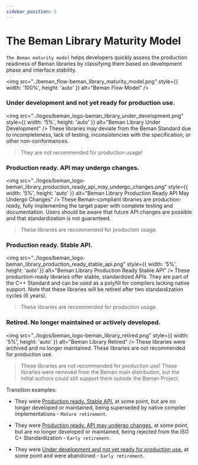 ```yaml
---
sidebar_position: 5
---
```



# The Beman Library Maturity Model

<!--
SPDX-License-Identifier: Apache-2.0 WITH LLVM-exception
-->

`The Beman maturity model` helps developers quickly assess the production readiness of Beman libraries by classifying them based on development phase and interface stability.


<img src="../beman_flow-beman_library_maturity_model.png" style={{ width: '100%', height: 'auto' }} alt="Beman Flow Model" />

### Under development and not yet ready for production use.
<img src="../logos/beman_logo-beman_library_under_development.png" style={{ width: '5%', height: 'auto' }} alt="Beman Library Under Development" /> These libraries may deviate from the Beman Standard due to incompleteness, lack of testing, inconsistencies with the specification, or other non-conformances.

> They are not recommended for production usage!

### Production ready. API may undergo changes.
<img src="../logos/beman_logo-beman_library_production_ready_api_may_undergo_changes.png" style={{ width: '5%', height: 'auto' }} alt="Beman Library Production Ready API May Undergo Changes" /> These Beman-compliant libraries are production-ready, fully implementing the target paper with complete testing and documentation. Users should be aware that future API changes are possible and that standardization is not guaranteed.

> These libraries are recommended for production usage.

### Production ready. Stable API.
<img src="../logos/beman_logo-beman_library_production_ready_stable_api.png" style={{ width: '5%', height: 'auto' }} alt="Beman Library Production Ready Stable API" /> These production-ready libraries offer stable, standardized APIs. They are part of the C++ Standard and can be used as a polyfill for compilers lacking native support. Note that these libraries will be retired after two standardization cycles (6 years).

> These libraries are recommended for production usage.

### Retired. No longer maintained or actively developed.
<img src="../logos/beman_logo-beman_library_retired.png" style={{ width: '5%', height: 'auto' }} alt="Beman Library Retired" /> These libraries were archived and no longer maintained. These libraries are not recommended for production use.

> These libraries are not recommended for production use!
> These libraries were removed from the Beman main distribution, but the initial authors could still support them outside the Beman Project.

Transition examples:

* They were [Production ready. Stable API.](./BEMAN_LIBRARY_MATURITY_MODEL.md#production-ready-stable-api) at some point, but are no longer developed or maintained, being superseded by native compiler implementations - `Mature retirement`.

* They were [Production ready. API may undergo changes.](./BEMAN_LIBRARY_MATURITY_MODEL.md#production-ready-api-may-undergo-changes) at some point, but are no longer developed or maintained, being rejected from the ISO C+ Standardization - `Early retirement`.

* They were [Under development and not yet ready for production use.](./BEMAN_LIBRARY_MATURITY_MODEL.md#under-development-and-not-yet-ready-for-production-use) at some point and were abandoned - `Early retirement`.
